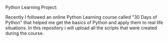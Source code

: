 Python Learning Project:

Recently I followed an online Python Learning course called "30 Days of Python" that helped me get the basics of Python and apply them to real life situations. In this repository i will upload all the scripts that were created during the course.


